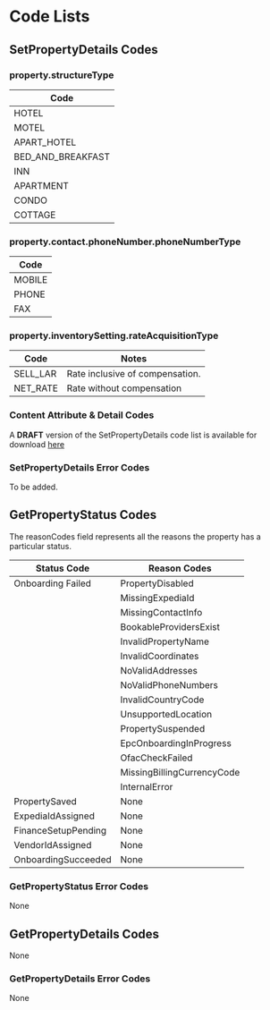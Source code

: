 # Code Lists

## SetPropertyDetails Codes

### property.structureType

| Code |
| ---- |
| HOTEL |
| MOTEL |
| APART_HOTEL|
| BED_AND_BREAKFAST |
| INN |
| APARTMENT |
| CONDO |
| COTTAGE |

### property.contact.phoneNumber.phoneNumberType

| Code |
| ---- |
| MOBILE |
| PHONE |
| FAX |

### property.inventorySetting.rateAcquisitionType

| Code | Notes |
| ---- | ----- |
| SELL_LAR | Rate inclusive of compensation. |
| NET_RATE | Rate without compensation |

### Content Attribute & Detail Codes

A **DRAFT** version of the SetPropertyDetails code list is available for download [here](/files/PropertyAPICodeList0.4.xlsx)

### SetPropertyDetails Error Codes

To be added.

## GetPropertyStatus Codes

The reasonCodes field represents all the reasons the property has a particular status.

| Status Code | Reason Codes |
| ----------- | ------------ |
| Onboarding Failed | PropertyDisabled |
| | MissingExpediaId |
| | MissingContactInfo |
| | BookableProvidersExist |
| | InvalidPropertyName |
| | InvalidCoordinates |
| | NoValidAddresses |
| | NoValidPhoneNumbers |
| | InvalidCountryCode |
| | UnsupportedLocation |
| | PropertySuspended |
| | EpcOnboardingInProgress |
| | OfacCheckFailed |
| | MissingBillingCurrencyCode |
| | InternalError |
| PropertySaved | None |
| ExpediaIdAssigned | None |
| FinanceSetupPending | None |
| VendorIdAssigned | None |
| OnboardingSucceeded | None |

### GetPropertyStatus Error Codes

None

## GetPropertyDetails Codes

None

### GetPropertyDetails Error Codes

None
